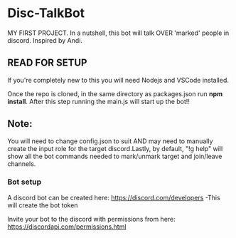 # Disc-TalkBot
MY FIRST PROJECT.
In a nutshell, this bot will talk OVER 'marked' people in discord. Inspired by Andi.

## READ FOR SETUP
If you're completely new to this you will need Nodejs and VSCode installed.

Once the repo is cloned, in the same directory as packages.json run **npm install**.
After this step running the main.js will start up the bot!! 

## Note:
You will need to change config.json to suit AND may need to manually create the input role for the target discord.Lastly, by default, "!g help" will show all the bot commands needed to mark/unmark target and join/leave channels.

### Bot setup
A discord bot can be created here: https://discord.com/developers
-This will create the bot token

Invite your bot to the discord with permissions from here: https://discordapi.com/permissions.html

